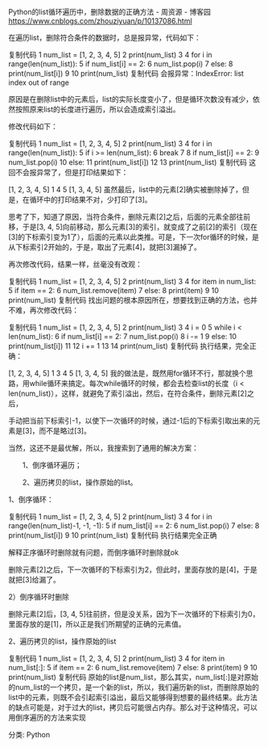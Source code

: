 Python的list循环遍历中，删除数据的正确方法 - 周资源 - 博客园 https://www.cnblogs.com/zhouziyuan/p/10137086.html

在遍历list，删除符合条件的数据时，总是报异常，代码如下：

复制代码
 1 num_list = [1, 2, 3, 4, 5]
 2 print(num_list)
 3 
 4 for i in range(len(num_list)):
 5     if num_list[i] == 2:
 6         num_list.pop(i)
 7     else:
 8         print(num_list[i])
 9 
10 print(num_list)
复制代码
会报异常：IndexError: list index out of range

原因是在删除list中的元素后，list的实际长度变小了，但是循环次数没有减少，依然按照原来list的长度进行遍历，所以会造成索引溢出。

修改代码如下：

复制代码
 1 num_list = [1, 2, 3, 4, 5]
 2 print(num_list)
 3 
 4 for i in range(len(num_list)):
 5     if i >= len(num_list):
 6         break
 7 
 8     if num_list[i] == 2:
 9         num_list.pop(i)
10     else:
11         print(num_list[i])
12 
13 print(num_list)
复制代码
这回不会报异常了，但是打印结果如下：

[1, 2, 3, 4, 5]
1
4
5
[1, 3, 4, 5]
虽然最后，list中的元素[2]确实被删除掉了，但是，在循环中的打印结果不对，少打印了[3]。

思考了下，知道了原因，当符合条件，删除元素[2]之后，后面的元素全部往前移，于是[3, 4, 5]向前移动，那么元素[3]的索引，就变成了之前[2]的索引（现在[3]的下标索引变为1了），后面的元素以此类推。可是，下一次for循环的时候，是从下标索引2开始的，于是，取出了元素[4]，就把[3]漏掉了。

再次修改代码，结果一样，丝毫没有改观：

复制代码
 1 num_list = [1, 2, 3, 4, 5]
 2 print(num_list)
 3 
 4 for item in num_list:
 5     if item == 2:
 6         num_list.remove(item)
 7     else:
 8         print(item)
 9 
10 print(num_list)
复制代码
找出问题的根本原因所在，想要找到正确的方法，也并不难，再次修改代码：

复制代码
 1 num_list = [1, 2, 3, 4, 5]
 2 print(num_list)
 3 
 4 i = 0
 5 while i < len(num_list):
 6     if num_list[i] == 2:
 7         num_list.pop(i)
 8         i -= 1
 9     else:
10         print(num_list[i])
11 
12     i += 1
13 
14 print(num_list)
复制代码
执行结果，完全正确：

[1, 2, 3, 4, 5]
1
3
4
5
[1, 3, 4, 5]
我的做法是，既然用for循环不行，那就换个思路，用while循环来搞定。每次while循环的时候，都会去检查list的长度（i < len(num_list)），这样，就避免了索引溢出，然后，在符合条件，删除元素[2]之后，

手动把当前下标索引-1，以使下一次循环的时候，通过-1后的下标索引取出来的元素是[3]，而不是略过[3]。

当然，这还不是最优解，所以，我搜索到了通用的解决方案：

　　1、倒序循环遍历；

　　2、遍历拷贝的list，操作原始的list。

1、倒序循环：

复制代码
 1 num_list = [1, 2, 3, 4, 5]
 2 print(num_list)
 3 
 4 for i in range(len(num_list)-1, -1, -1):
 5     if num_list[i] == 2:
 6         num_list.pop(i)
 7     else:
 8         print(num_list[i])
 9 
10 print(num_list)
复制代码
执行结果完全正确

解释正序循环时删除就有问题，而倒序循环时删除就ok



删除元素[2]之后，下一次循环的下标索引为2，但此时，里面存放的是[4]，于是就把[3]给漏了。

 

 2）倒序循环时删除



删除元素[2]后，[3, 4, 5]往前挤，但是没关系，因为下一次循环的下标索引为0，里面存放的是[1]，所以正是我们所期望的正确的元素值。

 

2、遍历拷贝的list，操作原始的list

复制代码
 1 num_list = [1, 2, 3, 4, 5]
 2 print(num_list)
 3 
 4 for item in num_list[:]:
 5     if item == 2:
 6         num_list.remove(item)
 7     else:
 8         print(item)
 9 
10 print(num_list)
复制代码
原始的list是num_list，那么其实，num_list[:]是对原始的num_list的一个拷贝，是一个新的list，所以，我们遍历新的list，而删除原始的list中的元素，则既不会引起索引溢出，最后又能够得到想要的最终结果。此方法的缺点可能是，对于过大的list，拷贝后可能很占内存。那么对于这种情况，可以用倒序遍历的方法来实现

分类: Python